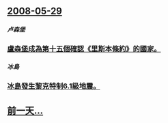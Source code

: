 ## [2008-05-29](/zh/news/2008/05/29/index.md)

##### 卢森堡
### [盧森堡成為第十五個確認《里斯本條約》的國家。](/zh/news/2008/05/29/盧森堡成為第十五個確認-里斯本條約-的國家.md)
##### 冰島
### [冰島發生黎克特制6.1級地震。](/zh/news/2008/05/29/冰島發生黎克特制61級地震.md)
## [前一天...](/zh/news/2008/05/28/index.md)

